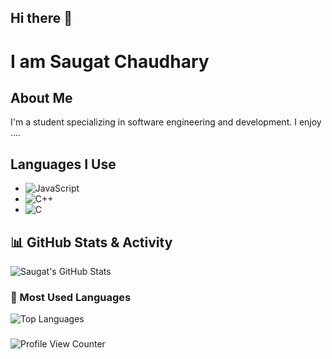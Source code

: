 ## Hi there 👋

<!--
**Saugat-Chaudhary/Saugat-Chaudhary** is a ✨ _special_ ✨ repository because its `README.md` (this file) appears on your GitHub profile.

Here are some ideas to get you started:

- 🔭 I’m currently working on ...
- 🌱 I’m currently learning ...
- 👯 I’m looking to collaborate on ...
- 🤔 I’m looking for help with ...
- 💬 Ask me about ...
- 📫 How to reach me: ...
- 😄 Pronouns: ...
- ⚡ Fun fact: ...
-->
# I am Saugat Chaudhary

## About Me
I'm a student specializing in software engineering and development. I enjoy ....

## Languages I Use
- ![JavaScript](https://img.shields.io/badge/JavaScript-yellow)
- ![C++](https://img.shields.io/badge/C++-00599C?style=for-the-badge&logo=c%2B%2B&logoColor=white)
- ![C](https://img.shields.io/badge/C-00599C?style=for-the-badge&logo=c&logoColor=white)

## 📊 GitHub Stats & Activity
![Saugat's GitHub Stats](https://github-readme-stats.vercel.app/api?username=Saugat-Chaudhary&show_icons=true&count_private=true&hide_title=true&theme=radical&hide=prs,issues&include_all_commits=true)

### 🌱 Most Used Languages
![Top Languages](https://github-readme-stats.vercel.app/api/top-langs/?username=Saugat-Chaudhary&layout=compact&theme=radical)

###
![Profile View Counter](https://komarev.com/ghpvc/?username=Saugat-Chaudhary)




